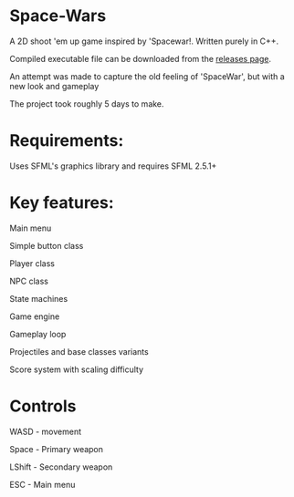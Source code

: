 # Space-Wars
A 2D shoot 'em up game inspired by 'Spacewar!. Written purely in C++.

Compiled executable file can be downloaded from the [releases page](https://github.com/Mattb0/Space-Wars/releases).

An attempt was made to capture the old feeling of 'SpaceWar', but with a new look and gameplay

The project took roughly 5 days to make.


# Requirements:

Uses SFML's graphics library and requires SFML 2.5.1+

# Key features:

Main menu

Simple button class

Player class

NPC class

State machines

Game engine

Gameplay loop

Projectiles and base classes variants

Score system with scaling difficulty


# Controls

WASD - movement

Space - Primary weapon

LShift - Secondary weapon

ESC - Main menu
